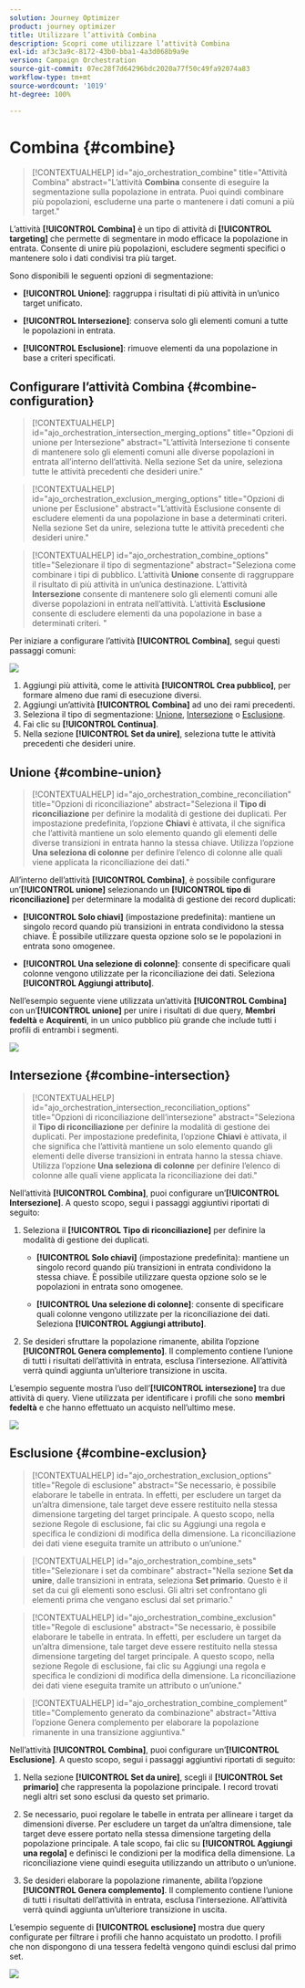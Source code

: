 ```yaml
---
solution: Journey Optimizer
product: journey optimizer
title: Utilizzare l’attività Combina
description: Scopri come utilizzare l’attività Combina
exl-id: af3c3a9c-8172-43b0-bba1-4a3d068b9a9e
version: Campaign Orchestration
source-git-commit: 07ec28f7d64296bdc2020a77f50c49fa92074a83
workflow-type: tm+mt
source-wordcount: '1019'
ht-degree: 100%

---
```



# Combina {#combine}

>[!CONTEXTUALHELP]
>id="ajo_orchestration_combine"
>title="Attività Combina"
>abstract="L’attività **Combina** consente di eseguire la segmentazione sulla popolazione in entrata. Puoi quindi combinare più popolazioni, escluderne una parte o mantenere i dati comuni a più target."

L’attività **[!UICONTROL Combina]** è un tipo di attività di **[!UICONTROL targeting]** che permette di segmentare in modo efficace la popolazione in entrata. Consente di unire più popolazioni, escludere segmenti specifici o mantenere solo i dati condivisi tra più target.

Sono disponibili le seguenti opzioni di segmentazione:

* **[!UICONTROL Unione]**: raggruppa i risultati di più attività in un’unico target unificato.

* **[!UICONTROL Intersezione]**: conserva solo gli elementi comuni a tutte le popolazioni in entrata.

* **[!UICONTROL Esclusione]**: rimuove elementi da una popolazione in base a criteri specificati.

## Configurare l’attività Combina {#combine-configuration}

>[!CONTEXTUALHELP]
>id="ajo_orchestration_intersection_merging_options"
>title="Opzioni di unione per Intersezione"
>abstract="L’attività Intersezione ti consente di mantenere solo gli elementi comuni alle diverse popolazioni in entrata all’interno dell’attività. Nella sezione Set da unire, seleziona tutte le attività precedenti che desideri unire."

>[!CONTEXTUALHELP]
>id="ajo_orchestration_exclusion_merging_options"
>title="Opzioni di unione per Esclusione"
>abstract="L’attività Esclusione consente di escludere elementi da una popolazione in base a determinati criteri. Nella sezione Set da unire, seleziona tutte le attività precedenti che desideri unire."

>[!CONTEXTUALHELP]
>id="ajo_orchestration_combine_options"
>title="Selezionare il tipo di segmentazione"
>abstract="Seleziona come combinare i tipi di pubblico. L’attività **Unione** consente di raggruppare il risultato di più attività in un’unica destinazione. L’attività **Intersezione** consente di mantenere solo gli elementi comuni alle diverse popolazioni in entrata nell’attività. L’attività **Esclusione** consente di escludere elementi da una popolazione in base a determinati criteri. "

Per iniziare a configurare l’attività **[!UICONTROL Combina]**, segui questi passaggi comuni:

![](../assets/orchestrated-union.png)

1. Aggiungi più attività, come le attività **[!UICONTROL Crea pubblico]**, per formare almeno due rami di esecuzione diversi.
1. Aggiungi un’attività **[!UICONTROL Combina]** ad uno dei rami precedenti.
1. Seleziona il tipo di segmentazione: [Unione](#union), [Intersezione](#intersection) o [Esclusione](#exclusion).
1. Fai clic su **[!UICONTROL Continua]**.
1. Nella sezione **[!UICONTROL Set da unire]**, seleziona tutte le attività precedenti che desideri unire.

## Unione {#combine-union}

>[!CONTEXTUALHELP]
>id="ajo_orchestration_combine_reconciliation"
>title="Opzioni di riconciliazione"
>abstract="Seleziona il **Tipo di riconciliazione** per definire la modalità di gestione dei duplicati. Per impostazione predefinita, l’opzione **Chiavi** è attivata, il che significa che l’attività mantiene un solo elemento quando gli elementi delle diverse transizioni in entrata hanno la stessa chiave. Utilizza l’opzione **Una seleziona di colonne** per definire l’elenco di colonne alle quali viene applicata la riconciliazione dei dati."

All’interno dell’attività **[!UICONTROL Combina]**, è possibile configurare un’**[!UICONTROL unione]** selezionando un **[!UICONTROL tipo di riconciliazione]** per determinare la modalità di gestione dei record duplicati:

* **[!UICONTROL Solo chiavi]** (impostazione predefinita): mantiene un singolo record quando più transizioni in entrata condividono la stessa chiave. È possibile utilizzare questa opzione solo se le popolazioni in entrata sono omogenee.

* **[!UICONTROL Una selezione di colonne]**: consente di specificare quali colonne vengono utilizzate per la riconciliazione dei dati. Seleziona **[!UICONTROL Aggiungi attributo]**.

Nell’esempio seguente viene utilizzata un’attività **[!UICONTROL Combina]** con un’**[!UICONTROL unione]** per unire i risultati di due query, **Membri fedeltà** e **Acquirenti**, in un unico pubblico più grande che include tutti i profili di entrambi i segmenti.

![](../assets/orchestrated-union-example.png)

## Intersezione {#combine-intersection}

>[!CONTEXTUALHELP]
>id="ajo_orchestration_intersection_reconciliation_options"
>title="Opzioni di riconciliazione dell’intersezione"
>abstract="Seleziona il **Tipo di riconciliazione** per definire la modalità di gestione dei duplicati. Per impostazione predefinita, l’opzione **Chiavi** è attivata, il che significa che l’attività mantiene un solo elemento quando gli elementi delle diverse transizioni in entrata hanno la stessa chiave. Utilizza l’opzione **Una seleziona di colonne** per definire l’elenco di colonne alle quali viene applicata la riconciliazione dei dati."

Nell’attività **[!UICONTROL Combina]**, puoi configurare un’**[!UICONTROL Intersezione]**. A questo scopo, segui i passaggi aggiuntivi riportati di seguito:

1. Seleziona il **[!UICONTROL Tipo di riconciliazione]** per definire la modalità di gestione dei duplicati.

   * **[!UICONTROL Solo chiavi]** (impostazione predefinita): mantiene un singolo record quando più transizioni in entrata condividono la stessa chiave. È possibile utilizzare questa opzione solo se le popolazioni in entrata sono omogenee.

   * **[!UICONTROL Una selezione di colonne]**: consente di specificare quali colonne vengono utilizzate per la riconciliazione dei dati. Seleziona **[!UICONTROL Aggiungi attributo]**.

1. Se desideri sfruttare la popolazione rimanente, abilita l’opzione **[!UICONTROL Genera complemento]**. Il complemento contiene l’unione di tutti i risultati dell’attività in entrata, esclusa l’intersezione. All’attività verrà quindi aggiunta un’ulteriore transizione in uscita.

L’esempio seguente mostra l’uso dell’**[!UICONTROL intersezione]** tra due attività di query. Viene utilizzata per identificare i profili che sono **membri fedeltà** e che hanno effettuato un acquisto nell’ultimo mese.

![](../assets/orchestrated-intersection-example.png)


## Esclusione {#combine-exclusion}

>[!CONTEXTUALHELP]
>id="ajo_orchestration_exclusion_options"
>title="Regole di esclusione"
>abstract="Se necessario, è possibile elaborare le tabelle in entrata. In effetti, per escludere un target da un’altra dimensione, tale target deve essere restituito nella stessa dimensione targeting del target principale. A questo scopo, nella sezione Regole di esclusione, fai clic su Aggiungi una regola e specifica le condizioni di modifica della dimensione. La riconciliazione dei dati viene eseguita tramite un attributo o un’unione."

>[!CONTEXTUALHELP]
>id="ajo_orchestration_combine_sets"
>title="Selezionare i set da combinare"
>abstract="Nella sezione **Set da unire**, dalle transizioni in entrata, seleziona **Set primario**. Questo è il set da cui gli elementi sono esclusi. Gli altri set confrontano gli elementi prima che vengano esclusi dal set primario."

>[!CONTEXTUALHELP]
>id="ajo_orchestration_combine_exclusion"
>title="Regole di esclusione"
>abstract="Se necessario, è possibile elaborare le tabelle in entrata. In effetti, per escludere un target da un’altra dimensione, tale target deve essere restituito nella stessa dimensione targeting del target principale. A questo scopo, nella sezione Regole di esclusione, fai clic su Aggiungi una regola e specifica le condizioni di modifica della dimensione. La riconciliazione dei dati viene eseguita tramite un attributo o un’unione."

>[!CONTEXTUALHELP]
>id="ajo_orchestration_combine_complement"
>title="Complemento generato da combinazione"
>abstract="Attiva l’opzione Genera complemento per elaborare la popolazione rimanente in una transizione aggiuntiva."

Nell’attività **[!UICONTROL Combina]**, puoi configurare un’**[!UICONTROL Esclusione]**. A questo scopo, segui i passaggi aggiuntivi riportati di seguito:

1. Nella sezione **[!UICONTROL Set da unire]**, scegli il **[!UICONTROL Set primario]** che rappresenta la popolazione principale. I record trovati negli altri set sono esclusi da questo set primario.

1. Se necessario, puoi regolare le tabelle in entrata per allineare i target da dimensioni diverse. Per escludere un target da un’altra dimensione, tale target deve essere portato nella stessa dimensione targeting della popolazione principale. A tale scopo, fai clic su **[!UICONTROL Aggiungi una regola]** e definisci le condizioni per la modifica della dimensione. La riconciliazione viene quindi eseguita utilizzando un attributo o un’unione.

1. Se desideri elaborare la popolazione rimanente, abilita l’opzione **[!UICONTROL Genera complemento]**. Il complemento contiene l’unione di tutti i risultati dell’attività in entrata, esclusa l’intersezione. All’attività verrà quindi aggiunta un’ulteriore transizione in uscita.

L’esempio seguente di **[!UICONTROL esclusione]** mostra due query configurate per filtrare i profili che hanno acquistato un prodotto. I profili che non dispongono di una tessera fedeltà vengono quindi esclusi dal primo set.

![](../assets/orchestrated-exclusion-example.png)

